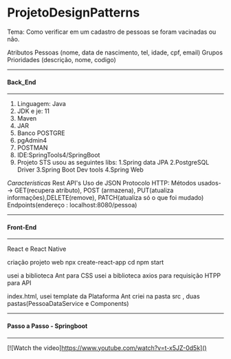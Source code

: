 # ProjetoDesignPatterns


Tema: Como verificar em um cadastro de pessoas se foram vacinadas ou não.

Atributos
Pessoas (nome, data de nascimento, tel, idade, cpf, email)
Grupos Prioridades (descrição, nome, codigo)

***

#### Back_End
>>
---
1. Linguagem: Java
2. JDK e je: 11
3. Maven
4. JAR
5. Banco POSTGRE
6. pgAdmin4
7. POSTMAN
8. IDE:SpringTools4/SpringBoot
9. Projeto STS usou as seguintes libs: 
  1.Spring data JPA
  2.PostgreSQL Driver
  3.Spring Boot Dev tools
  4.Spring Web

*Características*
Rest API's
Uso de JSON 
Protocolo HTTP: Métodos usados--> GET(recupera atributo), POST (armazena), PUT(atualiza informações),DELETE(remove),  PATCH(atualiza só o que foi mudado)
Endpoints(endereço : localhost:8080/pessoa)


***

#### Front-End
>>
---
React e React Native

criação projeto web
npx create-react-app <nomeProjeto>
cd <nomeProjeto>
npm start
  
usei a biblioteca Ant para CSS
usei a biblioteca axios para requisição HTPP para API

index.html, usei template da Plataforma Ant
criei na pasta src , duas pastas(PessoaDataService e Components)
 
  ***
  
  #### Passo a Passo - Springboot
>>
---
  [![Watch the video]https://www.youtube.com/watch?v=t-x5JZ-0d5k]()
